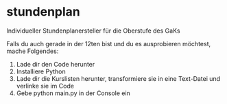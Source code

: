 # stundenplan
Individueller Stundenplanersteller für die Oberstufe des GaKs

Falls du auch gerade in der 12ten bist und du es ausprobieren möchtest, mache Folgendes:
1. Lade dir den Code herunter
2. Installiere Python
3. Lade dir die Kurslisten herunter, transformiere sie in eine Text-Datei und verlinke sie im Code
4. Gebe python main.py in der Console ein
